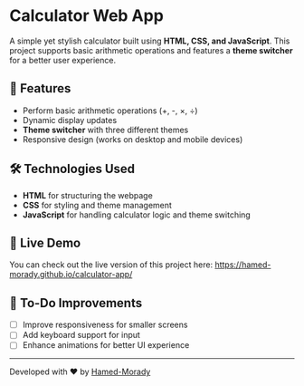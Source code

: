 # Calculator Web App

A simple yet stylish calculator built using **HTML, CSS, and JavaScript**. This project supports basic arithmetic operations and features a **theme switcher** for a better user experience.

## 📌 Features
- Perform basic arithmetic operations (+, -, ×, ÷)
- Dynamic display updates
- **Theme switcher** with three different themes
- Responsive design (works on desktop and mobile devices)

## 🛠 Technologies Used
- **HTML** for structuring the webpage
- **CSS** for styling and theme management
- **JavaScript** for handling calculator logic and theme switching

## 🚀 Live Demo
You can check out the live version of this project here: https://hamed-morady.github.io/calculator-app/

## 🎯 To-Do Improvements
- [ ] Improve responsiveness for smaller screens
- [ ] Add keyboard support for input
- [ ] Enhance animations for better UI experience
---
Developed with ❤️ by [Hamed-Morady](https://github.com/Hamed-Morady/calculator-app.git)
